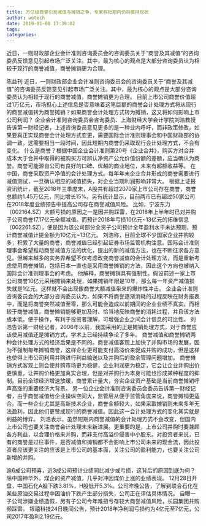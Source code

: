 ```yaml
---
title: 万亿级商誉引发减值与摊销之争，专家称短期内仍将维持现状
author: wetech
date: 2019-01-08 17:39:02
tags: 
categories: 
---
```

近日，一则财政部企业会计准则咨询委员会的咨询委员关于“商誉及其减值”的咨询委员反馈意见引起市场广泛关注。其中，最为核心的观点是大部分咨询委员认为相较于现行的商誉减值，商誉摊销更为合理。
<!-- more -->
陈益刊
近日，一则财政部企业会计准则咨询委员会的咨询委员关于“商誉及其减值”的咨询委员反馈意见引起市场广泛关注。其中，最为核心的观点是大部分咨询委员认为相较于现行的商誉减值，商誉摊销更为合理。
目前上市公司商誉价值超过1万亿元，市场担心上述信息是否意味着这笔巨额的商誉会计处理方式将从现行的商誉减值转为商誉摊销？如果商誉会计处理方式转为摊销，这又将如何影响上市公司利润？
企业会计准则咨询委员会咨询委员、上海财经大学会计学院刘浩教授告诉第一财经记者，上述咨询委员意见更多的是一种业内呼吁，而非政策修改。如果要真正实现商誉会计处理方式变更，需要国际会计准则理事会和中国财政部的协调一致，这需要相当一段时间，因此短期内商誉仍采取现行会计处理方式，不会有变化。
什么是商誉？根据中国企业会计准则第20号《企业合并》，购买方对合并成本大于合并中取得的被购买方可辨认净资产公允价值份额的差额，应当确认为商誉。商誉可能源自公司有良好的口碑、优越的商业地位，未来有超额收益等。
在中国，商誉采取资产净值的会计处理方式。每年年末企业合并形成的商誉需要进行减值测试，一旦确认相应的减值损失，对企业当期利润影响非常大。
根据上证报资讯统计，截至2018年三季度末，A股共有超过2070家上市公司存在商誉，商誉总额约1.45万亿元，同比增长15%。另有统计显示，目前两市已有超过50家公司在2018年度业绩预告中提高公司存在商誉减值风险。
比如，宁波东力（002164.SZ）大额亏损的原因之一是因并购踩雷，在2018年上半年时已对并购子公司商誉17.17亿元全额减值。而预计2018年亏损10亿元~13亿元的拓维信息（002261.SZ），便是因为该公司部分全资子公司预计全年盈利水平未达预期，预计商誉减值计提金额为10亿元~13亿元。
刘浩称，目前全球不少国家企业并购较多，积累了大量的商誉，商誉减值已经引起证券市场监管机构注意。国际会计准则理事会希望推动商誉减值方法的优化，提出的新的减值方法，也在不断征求各方意见。但越来越多的实务界希望不仅考虑改变商誉减值的会计处理方法，而是重新考虑使用商誉摊销，包括日本一直也是采用商誉摊销的方法，因此这个方向也被纳入国际会计准则理事会的考虑。
他解释，商誉摊销具有强制性。假设前述一家上市公司商誉10亿元采用摊销来处理，如果摊销年限是10年，那么每一年资产减值损失就是1亿元。这样就不会出现像商誉大额减值带来的爆炸性冲击。
企业会计准则咨询委员会的大部分咨询委员认为，如果不将商誉逐渐消耗的过程反映在财务报表中，而是将商誉突然减值至零，那么可能会造成以前期间的企业业绩不真实。而相较于商誉减值，商誉摊销能够更加及时、恰当地反映商誉的消耗过程，并且该方法成本低，便于操作，有利于投资者理解，可增强企业之间会计信息的可比性。
刘浩告诉第一财经记者，2006年以前，我国采用的正是摊销处理方式，对于商誉应该使用减值还是摊销方式，学术上已经持续争论了多年。
商誉减值和商誉摊销两种会计处理方式的经济后果是不同的。商誉减值客观上加快了并购市场的发展，因为不强制每年摊销商誉，这样企业更可能支付高溢价来促成并购的成功，但是这样也使得上市公司利用并购进行利益输送以及并购后的盈余管理问题增加。
商誉摊销方式客观上则会使并购市场更为稳健，企业利润更为稳定，它会让企业并购出价更慎重，让并购价格更加真实合理，但是对并购行为本身可能也形成某种程度的抑制。目前全球经济增速放缓，商誉累计量大，夯实企业资产基础是当前商誉摊销呼声高涨的重要经济大背景。
另一位企业会计准则咨询委员会委员告诉第一财经记者，由于商誉减值给企业操纵空间大，监管层从便于监管角度来说，商誉摊销更适合。而一些企业尤其是高新技术企业，商誉金额较大，如果采取摊销则未来多年无法盈利，因此他们更赞成现行的商誉减值。因此这一会计处理方式的变化其实就是利益的博弈。
刘浩表示，虽然短期内商誉减值的会计处理方式不会改变，但国内上市公司也要关注商誉会计处理未来新进展。更重要的是，上市公司并购时要兼顾各方利益，以合理价格来并购，而非支付高溢价侵害中小股东。对投资者来说，已有的商誉是过往事件，是否减值和摊销都不会影响上市公司未来的现金流，因此投资者应该更关注的应该是上市公司的基本面，关注公司的盈利能力，也要关注公司新增的并购。
 
 
逾6成公司预喜，近3成公司预计业绩同比减少或亏损，这背后的原因到底为何？
除中国神华外，煤企的资产减值，几乎对冲因煤价上涨的业绩表现。
12月28日开盘，中国石化A股下跌3.81%，H股低开5.3%。公司昨晚公告，了解到联合石化在某些原油交易过程中因油价下跌产生部分损失，公司正在评估具体情况。
自曝一子公司涉嫌业绩造假，另有子公司今年难扭亏存较大商誉减值风险，长园集团并购频踩雷。
银禧科技24日晚间公告，预计2018年净利润亏损约为4亿元至7亿元，公司2017年盈利2.19亿元。
